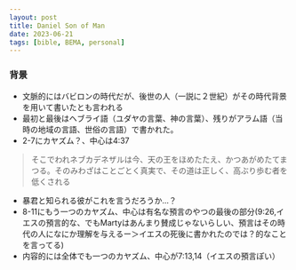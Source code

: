```yaml
---
layout: post
title: Daniel Son of Man
date: 2023-06-21
tags: [bible, BEMA, personal]
---
```

### 背景
- 文脈的にはバビロンの時代だが、後世の人（一説に２世紀）がその時代背景を用いて書いたとも言われる
- 最初と最後はヘブライ語（ユダヤの言葉、神の言葉）、残りがアラム語（当時の地域の言語、世俗の言語）で書かれた。
- 2-7にカヤズム？、中心は4:37
> そこでわれネブカデネザルは今、天の王をほめたたえ、かつあがめたてまつる。そのみわざはことごとく真実で、その道は正しく、高ぶり歩む者を低くされる

- 暴君と知られる彼がこれを言うだろうか...？
- 8-11にもう一つのカヤズム、中心は有名な預言のやつの最後の部分(9:26,イエスの預言的な、でもMartyはあんまり賛成じゃないらしい、預言はその時代の人になにか理解を与えるー＞イエスの死後に書かれたのでは？的なことを言ってる)
- 内容的には全体でも一つのカヤズム、中心が7:13,14（イエスの預言ぽい）
